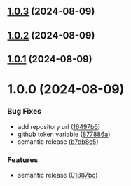 ## [1.0.3](https://github.com/rmdhnsyahrul/semantic-release-example/compare/v1.0.2...v1.0.3) (2024-08-09)

## [1.0.2](https://github.com/rmdhnsyahrul/semantic-release-example/compare/v1.0.1...v1.0.2) (2024-08-09)

## [1.0.1](https://github.com/rmdhnsyahrul/semantic-release-example/compare/v1.0.0...v1.0.1) (2024-08-09)

# 1.0.0 (2024-08-09)


### Bug Fixes

* add repository url ([16497b6](https://github.com/rmdhnsyahrul/semantic-release-example/commit/16497b6ccede3d03af433507fc86cbff80b04d40))
* github token variable ([877886a](https://github.com/rmdhnsyahrul/semantic-release-example/commit/877886aee862ad4cf81e11e88f6224c44a7d6a9e))
* semantic release ([b7db8c5](https://github.com/rmdhnsyahrul/semantic-release-example/commit/b7db8c57134d3afed3f8a1ceae3133d772416b98))


### Features

* semantic release ([01887bc](https://github.com/rmdhnsyahrul/semantic-release-example/commit/01887bc34796dc16d8440bc8c2116feef84303c3))
